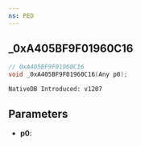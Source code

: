 ```yaml
---
ns: PED
---
```

## _0xA405BF9F01960C16

```c
// 0xA405BF9F01960C16
void _0xA405BF9F01960C16(Any p0);
```

```
NativeDB Introduced: v1207
```

## Parameters
* **p0**:

